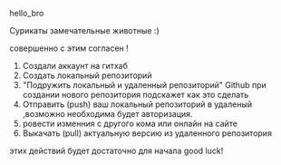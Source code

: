 hello_bro

Сурикаты замечательные животные :)

совершенно с этим согласен !
1. Создали аккаунт на гитхаб
2. Создать локальный репозиторий 
3. "Подружить локальный и удаленный репозиторий" Github при создании нового репозитория подскажет как это сделать
4. Отправить (push) ваш локальный репозиторий в удаленый ,возможно необходима будет авторизация.
5. ровести изменния с другого кома или онлайн на сайте 
6. Выкачать (pull) актуальную версию из удаленного репозитория 

этих действий будет достаточно для начала good luck!
